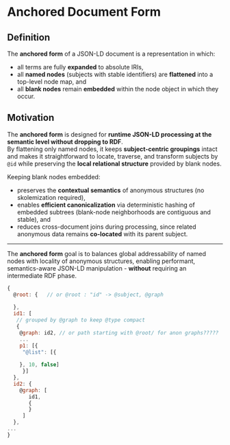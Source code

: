 # Anchored Document Form

## Definition
The **anchored form** of a JSON-LD document is a representation in which:

- all terms are fully **expanded** to absolute IRIs,
- all **named nodes** (subjects with stable identifiers) are **flattened** into a top-level node map, and
- all **blank nodes** remain **embedded** within the node object in which they occur.

## Motivation
The **anchored form** is designed for **runtime JSON-LD processing at the semantic level without dropping to RDF**.  
By flattening only named nodes, it keeps **subject-centric groupings** intact and makes it straightforward to locate, 
traverse, and transform subjects by `@id` while preserving the **local relational structure** provided by blank nodes.

Keeping blank nodes embedded:

- preserves the **contextual semantics** of anonymous structures (no skolemization required),
- enables **efficient canonicalization** via deterministic hashing of embedded subtrees (blank-node neighborhoods are contiguous and stable), and
- reduces cross-document joins during processing, since related anonymous data remains **co-located** with its parent subject.

---

The **anchored form** goal is to balances global addressability of named nodes with locality of anonymous structures, 
enabling performant, semantics-aware JSON-LD manipulation - **without** requiring an intermediate RDF phase.

```javascript
{
  @root: {   // or @root : "id" -> @subject, @graph
  
  },
  id1: [
   // grouped by @graph to keep @type compact 
   {
    @graph: id2, // or path starting with @root/ for anon graphs?????
    ...
    p1: [{
     "@list": [{
       
    }, 10, false]
     }]
  },
  id2: {
    @graph: [
       id1,
       {
       }
     ]
  },
...
}
```
